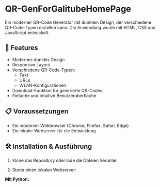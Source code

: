 # QR-GenForGalitubeHomePage

Ein moderner QR-Code Generator mit dunklem Design, der verschiedene QR-Code-Typen erstellen kann. Die Anwendung wurde mit HTML, CSS und JavaScript entwickelt.

## 🚀 Features

- Modernes dunkles Design
- Responsive Layout
- Verschiedene QR-Code-Typen:
  - Text
  - URLs
  - WLAN-Konfigurationen
- Download-Funktion für generierte QR-Codes
- Einfache und intuitive Benutzeroberfläche

## 📋 Voraussetzungen

- Ein moderner Webbrowser (Chrome, Firefox, Safari, Edge)
- Ein lokaler Webserver für die Entwicklung

## 🛠️ Installation & Ausführung

1. Klone das Repository oder lade die Dateien herunter

2. Starte einen lokalen Webserver:

**Mit Python:**
